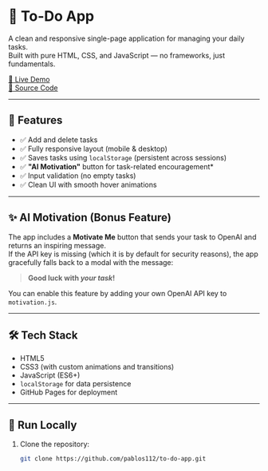 # 📝 To-Do App

A clean and responsive single-page application for managing your daily tasks.  
Built with pure HTML, CSS, and JavaScript — no frameworks, just fundamentals.

[🔗 Live Demo](https://pablos112.github.io/to-do-app/)  
[📁 Source Code](https://github.com/pablos112/to-do-app)

---

## 🚀 Features

- ✅ Add and delete tasks
- ✅ Fully responsive layout (mobile & desktop)
- ✅ Saves tasks using `localStorage` (persistent across sessions)
- ✅ **"AI Motivation"** button for task-related encouragement*
- ✅ Input validation (no empty tasks)
- ✅ Clean UI with smooth hover animations

---

## ✨ AI Motivation (Bonus Feature)

The app includes a **Motivate Me** button that sends your task to OpenAI and returns an inspiring message.  
If the API key is missing (which it is by default for security reasons), the app gracefully falls back to a modal with the message:

> **Good luck with _your task_!**

You can enable this feature by adding your own OpenAI API key to `motivation.js`.

---

## 🛠 Tech Stack

- HTML5  
- CSS3 (with custom animations and transitions)  
- JavaScript (ES6+)  
- `localStorage` for data persistence  
- GitHub Pages for deployment

---

## 🧪 Run Locally

1. Clone the repository:
   ```bash
   git clone https://github.com/pablos112/to-do-app.git
